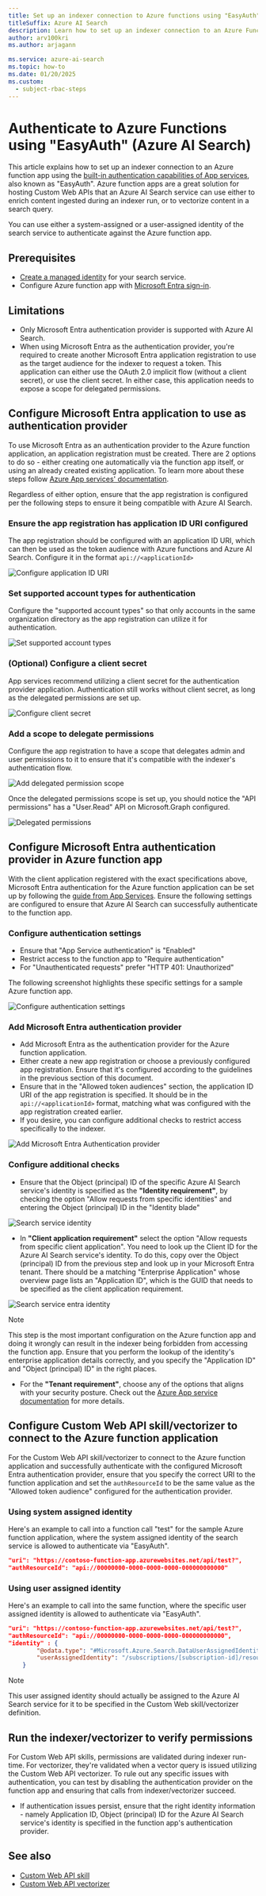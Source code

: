 ```yaml
---
title: Set up an indexer connection to Azure functions using "EasyAuth"
titleSuffix: Azure AI Search
description: Learn how to set up an indexer connection to an Azure Function using built-in authentication also known as "EasyAuth"
author: arv100kri
ms.author: arjagann

ms.service: azure-ai-search
ms.topic: how-to
ms.date: 01/20/2025
ms.custom:
  - subject-rbac-steps
---
```


# Authenticate to Azure Functions using "EasyAuth" (Azure AI Search)

This article explains how to set up an indexer connection to an Azure function app using the [built-in authentication capabilities of App services](/azure/app-service/overview-authentication-authorization), also known as "EasyAuth". Azure function apps are a great solution for hosting Custom Web APIs that an Azure AI Search service can use either to enrich content ingested during an indexer run, or to vectorize content in a search query.

You can use either a system-assigned or a user-assigned identity of the search service to authenticate against the Azure function app.

## Prerequisites

* [Create a managed identity](search-howto-managed-identities-data-sources.md) for your search service.
* Configure Azure function app with [Microsoft Entra sign-in](/azure/app-service/configure-authentication-provider-aad).

## Limitations

* Only Microsoft Entra authentication provider is supported with Azure AI Search. 
* When using Microsoft Entra as the authentication provider, you're required to create another Microsoft Entra application registration to use as the target audience for the indexer to request a token. This application can either use the OAuth 2.0 implicit flow (without a client secret), or use the client secret. In either case, this application needs to expose a scope for delegated permissions.

## Configure Microsoft Entra application to use as authentication provider

To use Microsoft Entra as an authentication provider to the Azure function application, an application registration must be created. There are 2 options to do so - either creating one automatically via the function app itself, or using an already created existing application. To learn more about these steps follow [Azure App services' documentation](/azure/app-service/configure-authentication-provider-aad?tabs=workforce-configuration#choose-the-app-registration.md).

Regardless of either option, ensure that the app registration is configured per the following steps to ensure it being compatible with Azure AI Search.

### Ensure the app registration has application ID URI configured

The app registration should be configured with an application ID URI, which can then be used as the token audience with Azure functions and Azure AI Search. Configure it in the format `api://<applicationId>`

![Configure application ID URI](./media/search-howto-managed-identities-azure-functions/app-registration-overview.png "Configure application ID URI")

### Set supported account types for authentication

Configure the "supported account types" so that only accounts in the same organization directory as the app registration can utilize it for authentication.

![Set supported account types](./media/search-howto-managed-identities-azure-functions/authentication-supported-account.png "Set supported account types")

### (Optional) Configure a client secret

App services recommend utilizing a client secret for the authentication provider application. Authentication still works without client secret, as long as the delegated permissions are set up.

![Configure client secret](./media/search-howto-managed-identities-azure-functions/client-secret.png "Configure client secret")

### Add a scope to delegate permissions

Configure the app registration to have a scope that delegates admin and user permissions to it to ensure that it's compatible with the indexer's authentication flow.

![Add delegated permission scope](./media/search-howto-managed-identities-azure-functions/expose-api-user-impersonation.png "Add delegated permission scope")

Once the delegated permissions scope is set up, you should notice the "API permissions" has a "User.Read" API on Microsoft.Graph configured.

![Delegated permissions](./media/search-howto-managed-identities-azure-functions/api-permissions.png "Delegated permissions")

## Configure Microsoft Entra authentication provider in Azure function app

With the client application registered with the exact specifications above, Microsoft Entra authentication for the Azure function application can be set up by following the [guide from App Services](/azure/app-service/configure-authentication-provider-aad). Ensure the following settings are configured to ensure that Azure AI Search can successfully authenticate to the function app.

### Configure authentication settings

* Ensure that "App Service authentication" is "Enabled"
* Restrict access to the function app to "Require authentication"
* For "Unauthenticated requests" prefer "HTTP 401: Unauthorized"

The following screenshot highlights these specific settings for a sample Azure function app.

![Configure authentication settings](./media/search-howto-managed-identities-azure-functions/function-app-authentication.png "Configure authentication settings")

### Add Microsoft Entra authentication provider

* Add Microsoft Entra as the authentication provider for the Azure function application.
* Either create a new app registration or choose a previously configured app registration. Ensure that it's configured according to the guidelines in the previous section of this document.
* Ensure that in the "Allowed token audiences" section, the application ID URI of the app registration is specified. It should be in the `api://<applicationId>` format, matching what was configured with the app registration created earlier.
* If you desire, you can configure additional checks to restrict access specifically to the indexer. 

![Add Microsoft Entra Authentication provider](./media/search-howto-managed-identities-azure-functions/identity-provider.png "Microsoft Entra Authentication provider")

### Configure additional checks

* Ensure that the Object (principal) ID of the specific Azure AI Search service's identity is specified as the **"Identity requirement"**, by checking the option "Allow requests from specific identities" and entering the Object (principal) ID in the "Identity blade"

![Search service identity](./media/search-howto-managed-identities-azure-functions/search-service-identity.png)

* In **"Client application requirement"** select the option "Allow requests from specific client application". You need to look up the Client ID for the Azure AI Search service's identity. To do this, copy over the Object (principal) ID from the previous step and look up in your Microsoft Entra tenant. There should be a matching "Enterprise Application" whose overview page lists an "Application ID", which is the GUID that needs to be specified as the client application requirement.

![Search service entra identity](./media/search-howto-managed-identities-azure-functions/search-identity-entra.png)

>[!NOTE]
> This step is the most important configuration on the Azure function app and doing it wrongly can result in the indexer being forbidden from accessing the function app. Ensure that you perform the lookup of the identity's enterprise application details correctly, and you specify the "Application ID" and "Object (principal) ID" in the right places.

* For the **"Tenant requirement"**, choose any of the options that aligns with your security posture. Check out the [Azure App service documentation](/azure/app-service/configure-authentication-provider-aad) for more details.

## Configure Custom Web API skill/vectorizer to connect to the Azure function application

For the Custom Web API skill/vectorizer to connect to the Azure function application and successfully authenticate with the configured Microsoft Entra authentication provider, ensure that you specify the correct URI to the function application and set the `authResourceId` to be the same value as the "Allowed token audience" configured for the authentication provider. 

### Using system assigned identity
Here's an example to call into a function call "test" for the sample Azure function application, where the system assigned identity of the search service is allowed to authenticate via "EasyAuth".

```json
"uri": "https://contoso-function-app.azurewebsites.net/api/test?",
"authResourceId": "api://00000000-0000-0000-0000-000000000000"
```

### Using user assigned identity

Here's an example to call into the same function, where the specific user assigned identity is allowed to authenticate via "EasyAuth".

```json
"uri": "https://contoso-function-app.azurewebsites.net/api/test?",
"authResourceId": "api://00000000-0000-0000-0000-000000000000",
"identity" : { 
        "@odata.type": "#Microsoft.Azure.Search.DataUserAssignedIdentity",
        "userAssignedIdentity": "/subscriptions/[subscription-id]/resourcegroups/[rg-name]/providers/Microsoft.ManagedIdentity/userAssignedIdentities/[my-user-managed-identity-name]" 
    }
```

>[!NOTE]
> This user assigned identity should actually be assigned to the Azure AI Search service for it to be specified in the Custom Web skill/vectorizer definition.

## Run the indexer/vectorizer to verify permissions

For Custom Web API skills, permissions are validated during indexer run-time. For vectorizer, they're validated when a vector query is issued utilizing the Custom Web API vectorizer. To rule out any specific issues with authentication, you can test by disabling the authentication provider on the function app and ensuring that calls from indexer/vectorizer succeed.

* If authentication issues persist, ensure that the right identity information - namely Application ID, Object (principal) ID for the Azure AI Search service's identity is specified in the function app's authentication provider.

## See also

* [Custom Web API skill](cognitive-search-custom-skill-web-api.md)
* [Custom Web API vectorizer](vector-search-vectorizer-custom-web-api.md)
